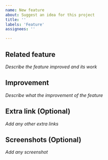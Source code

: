 ```yaml
---
name: New feature
about: Suggest an idea for this project
title: ''
labels: 'Feature'
assignees: ''

---
```


## Related feature
_Describe the feature improved and its work_

## Improvement
_Describe what the improvement of the feature_

## Extra link (Optional)
_Add any other extra links_

## Screenshots (Optional)
_Add any screenshot_
